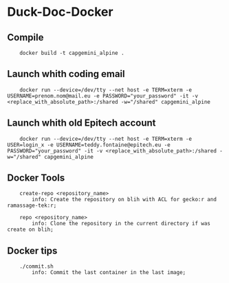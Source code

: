 # Duck-Doc-Docker
## Compile
```
	docker build -t capgemini_alpine .
```

## Launch whith coding email
```
	docker run --device=/dev/tty --net host -e TERM=xterm -e USERNAME=prenom.nom@mail.eu -e PASSWORD="your_password" -it -v <replace_with_absolute_path>:/shared -w="/shared" capgemini_alpine
```

## Launch whith old Epitech account
```
	docker run --device=/dev/tty --net host -e TERM=xterm -e USER=login_x -e USERNAME=teddy.fontaine@epitech.eu -e PASSWORD="your_password" -it -v <replace_with_absolute_path>:/shared -w="/shared" capgemini_alpine
```

## Docker Tools
```
	create-repo <repository_name>
		info: Create the repository on blih with ACL for gecko:r and ramassage-tek:r;
	
	repo <repository_name>
		info: Clone the repository in the current directory if was create on blih;
```

## Docker tips
```
	./commit.sh
		info: Commit the last container in the last image;
```